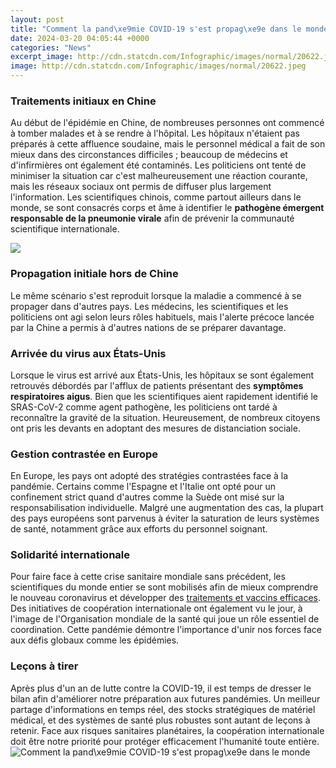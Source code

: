 ```yaml
---
layout: post
title: "Comment la pand\xe9mie COVID-19 s'est propag\xe9e dans le monde"
date: 2024-03-20 04:05:44 +0000
categories: "News"
excerpt_image: http://cdn.statcdn.com/Infographic/images/normal/20622.jpeg
image: http://cdn.statcdn.com/Infographic/images/normal/20622.jpeg
---
```


### Traitements initiaux en Chine 
Au début de l'épidémie en Chine, de nombreuses personnes ont commencé à tomber malades et à se rendre à l'hôpital. Les hôpitaux n'étaient pas préparés à cette affluence soudaine, mais le personnel médical a fait de son mieux dans des circonstances difficiles ; beaucoup de médecins et d'infirmières ont également été contaminés. Les politiciens ont tenté de minimiser la situation car c'est malheureusement une réaction courante, mais les réseaux sociaux ont permis de diffuser plus largement l'information. Les scientifiques chinois, comme partout ailleurs dans le monde, se sont consacrés corps et âme à identifier le **pathogène émergent responsable de la pneumonie virale** afin de prévenir la communauté scientifique internationale.

![](https://s3-eu-west-1.amazonaws.com/cdn.mesvaccins.net/froala_uploads/1590842572274-Fig2.jpg)
### Propagation initiale hors de Chine
Le même scénario s'est reproduit lorsque la maladie a commencé à se propager dans d'autres pays. Les médecins, les scientifiques et les politiciens ont agi selon leurs rôles habituels, mais l'alerte précoce lancée par la Chine a permis à d'autres nations de se préparer davantage. 
### Arrivée du virus aux États-Unis
Lorsque le virus est arrivé aux États-Unis, les hôpitaux se sont également retrouvés débordés par l'afflux de patients présentant des **symptômes respiratoires aigus**. Bien que les scientifiques aient rapidement identifié le SRAS-CoV-2 comme agent pathogène, les politiciens ont tardé à reconnaître la gravité de la situation. Heureusement, de nombreux citoyens ont pris les devants en adoptant des mesures de distanciation sociale.
### Gestion contrastée en Europe
En Europe, les pays ont adopté des stratégies contrastées face à la pandémie. Certains comme l'Espagne et l'Italie ont opté pour un confinement strict quand d'autres comme la Suède ont misé sur la responsabilisation individuelle. Malgré une augmentation des cas, la plupart des pays européens sont parvenus à éviter la saturation de leurs systèmes de santé, notamment grâce aux efforts du personnel soignant. 
### Solidarité internationale 
Pour faire face à cette crise sanitaire mondiale sans précédent, les scientifiques du monde entier se sont mobilisés afin de mieux comprendre le nouveau coronavirus et développer des [traitements et vaccins efficaces](https://travelokla.github.io/2023-12-23-pourquoi-les-pays-bas-la-belgique-et-le-luxembourg-ont-une-histoire-de-nommage-compliqu-xe9e/). Des initiatives de coopération internationale ont également vu le jour, à l'image de l'Organisation mondiale de la santé qui joue un rôle essentiel de coordination. Cette pandémie démontre l'importance d'unir nos forces face aux défis globaux comme les épidémies.
### Leçons à tirer
Après plus d'un an de lutte contre la COVID-19, il est temps de dresser le bilan afin d'améliorer notre préparation aux futures pandémies. Un meilleur partage d'informations en temps réel, des stocks stratégiques de matériel médical, et des systèmes de santé plus robustes sont autant de leçons à retenir. Face aux risques sanitaires planétaires, la coopération internationale doit être notre priorité pour protéger efficacement l'humanité toute entière.
![Comment la pand\xe9mie COVID-19 s'est propag\xe9e dans le monde](http://cdn.statcdn.com/Infographic/images/normal/20622.jpeg)